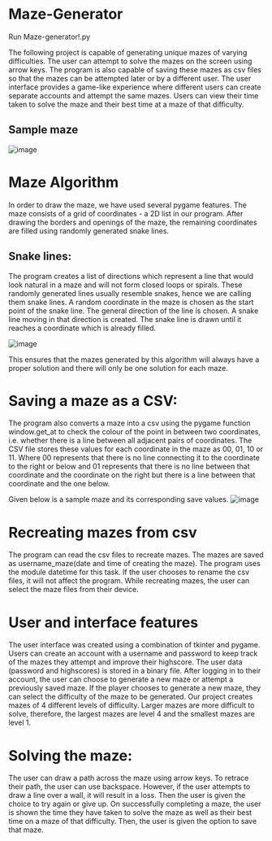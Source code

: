 # Maze-Generator

Run Maze-generator!.py 
 
The following project is capable of generating unique mazes of varying difficulties. The user can attempt to solve the mazes on the screen using arrow keys. The program is also capable of saving these mazes as csv files so that the mazes can be attempted later or by a different user. The user interface provides a game-like experience where different users can create separate accounts and attempt the same mazes. Users can view their time taken to solve the maze and their best time at a maze of that difficulty.

## Sample maze 

![image](https://user-images.githubusercontent.com/89849229/173179497-815d436c-e384-4169-a75d-a8cfd06eec66.png)


# Maze Algorithm

In order to draw the maze, we have used several pygame features. The maze consists of a grid of coordinates - a 2D list in our program. After drawing the borders and openings of the maze, the remaining coordinates are filled using randomly generated snake lines.


## Snake lines:
The program creates a list of directions which represent a line that would look natural in a maze and will not form closed loops or spirals. These randomly generated lines usually resemble snakes, hence we are calling them snake lines. A random coordinate in the maze is chosen as the start point of the snake line. The general direction of the line is chosen. A snake line moving in that direction is created. The snake line is drawn until it reaches a coordinate which is already filled.

![image](https://user-images.githubusercontent.com/89849229/173179088-f988ac14-dccd-454b-ba20-f91d08a96f2c.png)


This ensures that the mazes generated by this algorithm will always have a proper solution and there will only be one solution for each maze.

# Saving a maze as a CSV:
The program also converts a maze into a csv using the pygame function window.get_at to check the colour of the point in between two coordinates, i.e. whether there is a line between all adjacent pairs of coordinates. The CSV file stores these values for each coordinate in the maze as 00, 01, 10 or 11. Where 00 represents that there is no line connecting it to the coordinate to the right or below and 01 represents that there is no line between that coordinate and the coordinate on the right but there is a line between that coordinate and the one below.

Given below is a sample maze and its corresponding save values.
![image](https://user-images.githubusercontent.com/89849229/173179396-78305c7d-7f44-424c-9ddd-39c6183ce673.png)

# Recreating mazes from csv
The program can read the csv files to recreate mazes. The mazes are saved as username_maze(date and time of creating the maze). The program uses the module
datetime for this task. If the user chooses to rename the csv files, it will not affect the program. While recreating mazes, the user can select the maze files from their device. 

# User and interface features
The user interface was created using a combination of tkinter and pygame. Users can create an account with a username and password to keep track of the mazes they attempt and improve their highscore. The user data (password and highscores) is stored in a binary file. After logging in to their account, the user can choose to generate a new maze or attempt a previously saved maze. If the player chooses to generate a new maze, they can select the difficulty of the maze to be generated. Our project creates mazes of 4 different levels of difficulty. Larger mazes are more difficult to solve, therefore, the largest mazes are level 4 and the smallest mazes are level 1.

# Solving the maze:
The user can draw a path across the maze using arrow keys. To retrace their path, the user can use backspace. However, if the user attempts to draw a line over a wall, it will result in a loss. Then the user is given the choice to try again or give up. On successfully completing a maze, the user is shown the time they have taken to solve the maze as well as their best time on a maze of that difficulty. Then, the user is given the option to save that maze.
